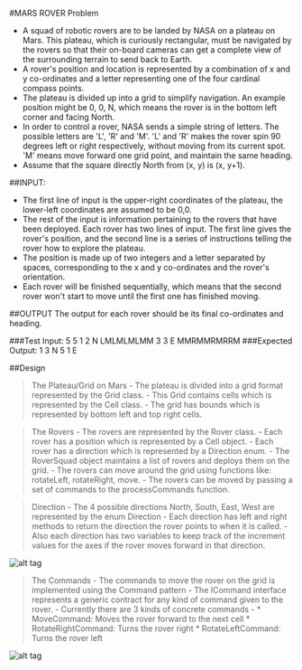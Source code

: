 #MARS ROVER Problem

- A squad of robotic rovers are to be landed by NASA on a plateau on Mars. This plateau, which is curiously rectangular, must be navigated by the rovers so that their on-board cameras can get a complete view of the surrounding terrain to send back to Earth.
- A rover's position and location is represented by a combination of x and y co-ordinates and a letter representing one of the four cardinal compass points. 
- The plateau is divided up into a grid to simplify navigation. An example position might be 0, 0, N, which means the rover is in the bottom left corner and facing North.
- In order to control a rover, NASA sends a simple string of letters. The possible letters are 'L', 'R' and 'M'. 'L' and 'R' makes the rover spin 90 degrees left or right respectively, without moving from its current spot. 'M' means move forward one grid point, and maintain the same heading.
- Assume that the square directly North from (x, y) is (x, y+1).

##INPUT:
- The first line of input is the upper-right coordinates of the plateau, the lower-left coordinates are assumed to be 0,0.
- The rest of the input is information pertaining to the rovers that have been deployed. Each rover has two lines of input. The first line gives the rover's position, and the second line is a series of instructions telling the rover how to explore the plateau.
- The position is made up of two integers and a letter separated by spaces, corresponding to the x and y co-ordinates and the rover's orientation.
- Each rover will be finished sequentially, which means that the second rover won't start to move until the first one has finished moving.

##OUTPUT
The output for each rover should be its final co-ordinates and heading.


###Test Input:
5 5
1 2 N
LMLMLMLMM
3 3 E
MMRMMRMRRM
###Expected Output:
1 3 N
5 1 E

##Design

> The Plateau/Grid on Mars
    - The plateau is divided into a grid format represented by the Grid class.
    - This Grid contains cells which is represented by the Cell class.
    - The grid has bounds which is represented by bottom left and top right cells.
    
> The Rovers
    - The rovers are represented by the Rover class.
    - Each rover has a position which is represented by a Cell object.
    - Each rover has a direction which is represented by a Direction enum.
    - The RoverSquad object maintains a list of rovers and deploys them on the grid.
    - The rovers can move around the grid using functions like: rotateLeft, rotateRight, move.
    - The rovers can be moved by passing a set of commands to the processCommands function.
    
> Direction
    - The 4 possible directions North, South, East, West are represented by the enum Direction
    - Each direction has left and right methods to return the direction the rover points to when it is called. 
    - Also each direction has two variables to keep track of the increment values for the axes if 
      the rover moves forward in that direction.
    
![alt tag](https://raw.github.com/shreyasanand/marsrover/master/images/Marsrover.jpg)
    
> The Commands
    - The commands to move the rover on the grid is implemented using the Command pattern
    - The ICommand interface represents a generic contract for any kind of command given to the rover.
    - Currently there are 3 kinds of concrete commands - 
        * MoveCommand: Moves the rover forward to the next cell
        * RotateRightCommand: Turns the rover right
        * RotateLeftCommand: Turns the rover left

![alt tag](https://raw.github.com/shreyasanand/marsrover/master/images/CommandPattern.jpg)
